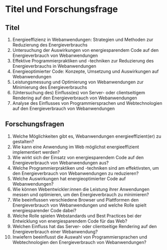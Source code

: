 # Titel und Forschungsfrage

## Titel
1. Energieeffizienz in Webanwendungen: Strategien und Methoden zur Reduzierung des Energieverbrauchs
2. Untersuchung der Auswirkungen von energiesparendem Code auf den Energieverbrauch von Webanwendungen
3. Effektive Programmierpraktiken und -techniken zur Reduzierung des Energieverbrauchs in Webanwendungen
4. Energieoptimierter Code: Konzepte, Umsetzung und Auswirkungen auf Webanwendungen
5. Leistungsmessung und Optimierung von Webanwendungen zur Minimierung des Energieverbrauchs
6. (Untersuchung des) Einfluss(es) von Server- oder clientseitigem Rendering auf den Energieverbrauch von Webanwendungen
7. Analyse des Einflusses von Programmiersprachen und Webtechnologien auf den Energieverbrauch von Webanwendungen 

## Forschungsfragen
1. Welche Möglichkeiten gibt es, Webanwendungen energieeffizient(er) zu gestalten?
2. Wie kann eine Anwendung im Web möglichst energieeffizient implementiert werden?
3. Wie wirkt sich der Einsatz von energiesparendem Code auf den Energieverbrauch von Webanwendungen aus?
4. Welche Programmierpraktiken und -techniken sind am effektivsten, um den Energieverbrauch von Webanwendungen zu reduzieren?
5. Welche Auswirkungen hat energieoptimierter Code auf Webanwendungen?
6. Wie können Webentwickler:innen die Leistung ihrer Anwendungen messen und optimieren, um den Energieverbrauch zu minimieren?
7. Wie beeinflussen verschiedene Browser und Plattformen den Energieverbrauch von Webanwendungen und welche Rolle spielt energiesparender Code dabei?
8. Welche Rolle spielen Webstandards und Best Practices bei der Entwicklung von energiesparendem Code für das Web?
9. Welchen Einfluss hat das Server- oder clientseitige Rendering auf den Energieverbrauch einer Webanwendung?
10. Inwiefern beeinflusst die Auswahl von Programmiersprachen und Webtechnologien den Energieverbrauch von Webanwendungen?

